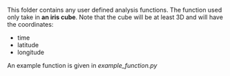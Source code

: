 This folder contains any user defined analysis functions. 
The function used only take in **an iris cube**. Note that the cube will be at least 3D and will have the coordinates:
- time 
- latitude 
- longitude


An example function is given in *example_function.py*



